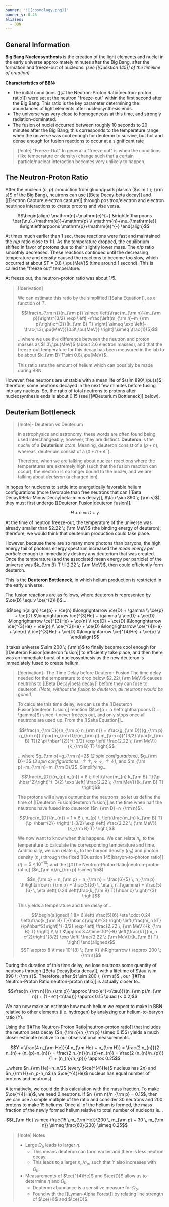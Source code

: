 ```yaml
---
banner: "![[cosmology.png]]"
banner_y: 0.46
aliases:
  - BBN
---
```


## General Information

**Big Bang Nucleosynthesis** is the creation of the light elements and nuclei in the early universe approximately minutes after the Big Bang, after the formation and freeze-out of nucleons. *(see [[Question 145]] of the timeline of creation)*

**Characteristics of BBN:**
- The initial conditions ([[#The Neutron-Proton Ratio|neutron-proton ratio]]) were set at the neutron "freeze-out" within the first second after the Big Bang. This ratio is the key parameter determining the abundances of light elements after nucleosynthesis ends.
- The universe was very close to homogeneous at this time, and strongly radiation-dominated.
- The fusion of nuclei occurred between roughly 10 seconds to 20 minutes after the Big Bang; this corresponds to the temperature range when the universe was cool enough for deuteron to survive, but hot and dense enough for fusion reactions to occur at a significant rate

> [!note] "Freeze-Out"
> In general a "freeze out" is when the conditions (like temperature or density) change such that a certain particle/nuclear interaction becomes very unlikely to happen.

## The Neutron-Proton Ratio

After the nucleon ($n$, $p$) production from gluon/quark plasma ($\sim 1 \; {\rm s}$ of the Big Bang), neutrons can use [[Beta Decay|beta decay]] and [[Electron Capture|electron capture]] through positron/electron and electron neutrinos interactions to create protons and vise versa.

$$\begin{align}
\mathrm{n}+\mathrm{e}^{+} &\rightleftharpoons \bar{\nu}_{\mathrm{e}}+\mathrm{p} \\
\mathrm{n}+\nu_{\mathrm{e}} &\rightleftharpoons \mathrm{p}+\mathrm{e}^{-}
\end{align}$$

At times much earlier than 1 sec, these reactions were fast and maintained the $n/p$ ratio close to 1:1. As the temperature dropped, the equilibrium shifted in favor of protons due to their slightly lower mass. The $n/p$ ratio smoothly decreased. These reactions continued until the decreasing temperature and density caused the reactions to become too slow, which occurred at about $T = 0.8 \,\pu{MeV}$ (time around 1 second). This is called the "freeze out" temperature.

At freeze out, the neutron–proton ratio was about $1/5$. 

> [!derivation] 
> 
> We can estimate this ratio by the simplified [[Saha Equation]], as a function of $T$.
> 
> $$\frac{n_{\rm n}}{n_{\rm p}} \simeq \left(\frac{m_{\rm n}}{m_{\rm p}}\right)^{3/2} \exp \left[ -\frac{\left(m_{\rm n}-m_{\rm p}\right)c^{2}}{k_{\rm B} T} \right] \simeq \exp \left[-\frac{1.3\,\pu{MeV}}{0.8\,\pu{MeV}} \right] \simeq \frac{1}{5}$$
> 
> ...where we use the difference between the neutron and proton masses as $1.3\,\pu{MeV}$ (about 2.6 electron masses), and that the freeze-out temperature for this decay has been measured in the lab to be about $k_{\rm B} T\sim 0.8\,\pu{MeV}$. 
> 
> This ratio sets the amount of helium which can possibly be made during BBN.

However, free neutrons are unstable with a mean life of $\sim 890\,\pu{s}$; therefore, some neutrons decayed in the next few minutes before fusing into any nucleus. So, the ratio of total neutrons to protons after nucleosynthesis ends is about $0.15$ (see [[#Deuterium Bottleneck]] below).

## Deuterium Bottleneck

> [!note]- Deuteron vs Deuterium
> 
> In astrophysics and astronomy, these words are often found being used interchangeably; however, they are distinct. **Deuteron** is the *nuclei* of a **Deuterium** *atom*. Meaning, deuteron consist of a ($p + n$), whereas, deuterium consist of a ($p + n + e^{-}$).
> 
> Therefore, when we are talking about nuclear reactions where the temperatures are extremely high (such that the fusion reaction can occur), the electron is no longer bound to the nuclei, and we are talking about *deuteron* (a charged ion).

In hopes for nucleons to settle into energetically favorable helium configurations (more favorable than free neutrons that can [[Beta Decay#Beta-Minus Decay|beta-minus decay]], $\tau \sim 890 \; {\rm s}$), they must first undergo [[Deuteron Fusion|deuteron fusion]]. 

$$H + n \leftrightharpoons D + \gamma$$

At the time of neutron freeze-out, the temperature of the universe was already smaller than $2.22 \; {\rm MeV}$ (the binding energy of deuteron); therefore, we would think that deuterium production could take place.

However, because there are so many more photons than baryons, the high energy tail of photons energy spectrum increased the *mean energy per particle* enough to immediately destroy any deuterium that was created. Once the temperature (and the associated mean energy per particle) of the universe was $k_{\rm B} T \ll 2.22 \; {\rm MeV}$, then  could efficiently form deuteron.

This is the **Deuteron Bottleneck**, in which helium production is restricted in the early universe.

The fusion reactions are as follows, where deuteron is represented by $\ce{D} \equiv \ce{^{2}H}$...

$$\begin{align}
	\ce{p} + \ce{n} &\longrightarrow \ce{D} + \gamma \\
	\ce{p} + \ce{D} &\longrightarrow \ce{^{3}He} + \gamma \\
	\ce{D} + \ce{D} &\longrightarrow \ce{^{3}He} + \ce{n} \\
	\ce{D} + \ce{D} &\longrightarrow \ce{^{3}He} + \ce{p} \\
	\ce{^{3}He} + \ce{D} &\longrightarrow \ce{^{4}He} + \ce{n} \\
	\ce{^{3}He} + \ce{D} &\longrightarrow \ce{^{4}He} + \ce{p} \\
\end{align}$$

It takes universe $\sim 200 \; {\rm s}$ to finally became cool enough for [[Deuteron Fusion|deuteron fusion]] to efficiently take place, and then there was an immediate burst of nucleosynthesis as the new deuteron is immediately fused to create helium.

> [!derivation]- The Time Delay before Deuteron Fusion
> The time delay needed for the temperature to drop below $2.22\;{\rm MeV}$ causes neutrons to [[Beta Decay|beta decay]] before they can fuse to deuteron. *(Note, without the fusion to deuteron, all neutrons would be gone!)*
> 
> To calculate this time delay, we can use the [[Deuteron Fusion|deuteron fusion]] reaction ($\ce{p + n \leftrightharpoons D + \gamma}$) since it never freezes out, and only stops once all neutrons are used up. From the [[Saha Equation]]...
> 
> $$\frac{n_{\rm D}}{n_{\rm p} n_{\rm n}} = \frac{g_{\rm D}}{g_{\rm p} g_{\rm n}} \fpar{m_{\rm D}}{m_{\rm p} m_{\rm n}}^{3/2} \fpar{k_{\rm B} T}{2 \pi \hbar^{2}}^{-3/2} \exp \left[ \frac{2.22 \; {\rm MeV}}{k_{\rm B} T} \right]$$
> 
> ...where $g_{\rm p}=g_{\rm n}=2$ *(2 spin configurations)*, $g_{\rm D}=3$ *(3 spin configurations: $\uparrow\uparrow, \downarrow\downarrow, \uparrow\downarrow$)*, and $m_{\rm p}=m_{\rm n}=m_{\rm D}/2$. Simplifying...
> 
> $$\frac{n_{D}}{n_{p} n_{n}} = 6 \; \left(\frac{m_{n} k_{\rm B} T}{\pi \hbar^2}\right)^{-3/2} \exp \left[ \frac{2.22 \; {\rm MeV}}{k_{\rm B} T} \right]$$
> 
> The protons will always outnumber the neutrons, so let us define the time of [[Deuteron Fusion|deuteron fusion]] as the time when half the neutrons have fused into deuteron ($n_{\rm D}=n_{\rm n}$).
> 
> $$\frac{n_{D}}{n_{n}} = 1 = 6 \, n_{p} \, \left(\frac{m_{n} k_{\rm B} T}{\pi \hbar^{2}} \right)^{-3/2} \exp \left[ \frac{2.22 \; {\rm MeV}}{k_{\rm B} T} \right]$$
> 
> We now want to know when this happens. We can relate $n_{p}$ to the temperature to calculate the corresponding temperature and time. Additionally, we can relate $n_{p}$ to the baryon density ($n_{b}$) and photon density ($n_{\gamma}$) through the fixed [[Question 145|baryon-to-photon ratio]] ($\eta \simeq 5 \times 10^{-10}$) and the [[#The Neutron-Proton Ratio|neutron-proton ratio]] ($n_{\rm n}/n_{\rm p} \simeq 1/5$).
> 
> $$n_{\rm b} = n_{\rm p} + n_{\rm n} = \frac{6}{5} \, n_{\rm p} \hRightarrow n_{\rm p} = \frac{5}{6} \, \eta \, n_{\gamma} = \frac{5}{6} \, \eta \left( 0.24 \left(\frac{k_{\rm B} T}{\hbar c} \right)^{3} \right)$$
> 
> This yields a temperature and time delay of...
> 
> $$\begin{aligned}
> 	1 &= 6 \left( \frac{5}{6} \eta \cdot 0.24 \left(\frac{k_{\rm B} T}{\hbar c}\right)^{3} \right) \left(\frac{m_n kT}{\pi\hbar^2}\right)^{-3/2} \exp \left[ \frac{2.22 \; {\rm MeV}}{k_{\rm B} T} \right] \\
> 	\\
> 	1 &\approx 3.4\times10^{-9} \left(\frac{kT}{m_n c^2}\right)^{3/2} \exp \left[ \frac{2.22 \; {\rm MeV}}{k_{\rm B} T} \right]
> \end{aligned}$$
> $$T \approx 8 \times 10^{8} \; {\rm K} \hRightarrow t \approx 200 \; {\rm s}$$

During the duration of this time delay, we lose neutrons some quantity of neutrons through [[Beta Decay|beta decay]], with a lifetime of $\tau \sim 890 \; {\rm s}$. Therefore, after $t \sim 200 \; {\rm s}$ , our [[#The Neutron-Proton Ratio|neutron-proton ratio]] is actually closer to...

$$\frac{n_{\rm n}}{n_{\rm p}} \approx \frac{e^{-t/\tau}}{(n_{\rm p}/n_{\rm n}) + (1 - e^{-t/\tau})} \approx 0.15 \quad (< 0.2)$$

We can now make an estimate how much helium we expect to make in BBN relative to other elements (i.e. hydrogen) by analyzing our helium-to-baryon ratio ($Y$).

Using the [[#The Neutron-Proton Ratio|neutron-proton ratio]] that includes the neutron beta decay ($n_{\rm n}/n_{\rm p} \simeq 0.15$) yields a much closer estimate relative to our observational measurements.

$$Y = \frac{4 n_{\rm He}}{4 n_{\rm He} + n_{\rm H}} = \frac{2 n_{n}}{2 n_{n} + (n_{p}-n_{n})} = \frac{2 n_{n}}{n_{p}+n_{n}} = \frac{2 (n_{n}/n_{p})}{1 + (n_{n}/n_{p})} \approx 0.25$$

...where $n_{\rm He}=n_n/2$ (every $\ce{^{4}He}$ nucleus has $2n$) and $n_{\rm H}=n_p-n_n$ (a $\ce{^{4}He}$ nucleus has equal number of protons and neutrons).

Alternatively, we could do this calculation with the mass fraction. To make $\ce{^{4}He}$, we need 2 neutrons. If $n_{\rm n}/n_{\rm p} = 0.15$, then we can use a simple multiple of the ratio and consider 30 neutrons and 200 protons to make 15 heliums. Once all of the helium is formed, the mass fraction of the newly formed helium relative to total number of nucleons is...

$$f_{\rm He} \simeq \frac{15 \,m_{\rm He}}{200 \, m_{\rm p} + 30 \, m_{\rm n}} \simeq \frac{60}{230} \simeq 0.25$$

> [!note] Notes
> - Large $\Omega_b$ leads to larger $\eta$.
> 	- This means deuteron can form earlier and there is less neutron decay.
> 	- This leads to a larger $n_n/n_p$, such that $Y$ also increases with $\Omega_b$.
> - Measurements of $\ce{^{4}He}$ and $\ce{D}$ allow us to determine $\eta$ and $\Omega_b$.
> 	- Deuteron abundance is a sensitive measure for $\Omega_b$.
> 	- Found with the [[Lyman-Alpha Forest]] by relating line strength of $\ce{H}$ and $\ce{D}$.
